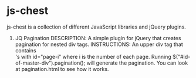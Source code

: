 js-chest
========
js-chest is a collection of different JavaScript libraries and jQuery plugins.

1. JQ Pagination
  DESCRIPTION:
    A simple plugin for jQuery that creates pagination for nested div tags.
  INSTRUCTIONS:
    An upper div tag that contains <div>'s with id="page-i" where i is the number of each page.
    Running $("#id-of-master-div").pagination(); will generate the pagination. You can look at pagination.html to see how it works.
  
